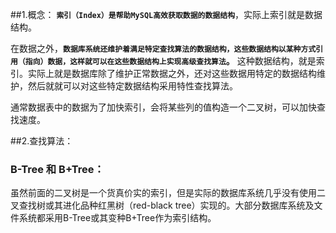 ##1.概念：
__`索引（Index）是帮助MySQL高效获取数据的数据结构`__，实际上索引就是数据结构。  

在数据之外，**`数据库系统还维护着满足特定查找算法的数据结构，这些数据结构以某种方式引用（指向）数据，这样就可以在这些数据结构上实现高级查找算法`。**
这种数据结构，就是索引。实际上就是数据库除了维护正常数据之外，还对这些数据用特定的数据结构维护，然后就就可以对这些特定数据结构采用特性查找算法。

通常数据表中的数据为了加快索引，会将某些列的值构造一个二叉树，可以加快查找速度。

##2.查找算法：
### B-Tree 和 B+Tree：
虽然前面的二叉树是一个货真价实的索引，但是实际的数据库系统几乎没有使用二叉查找树或其进化品种红黑树（red-black tree）实现的。大部分数据库系统及文件系统都采用B-Tree或其变种B+Tree作为索引结构。



